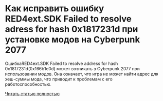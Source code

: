 # Как исправить ошибку RED4ext.SDK Failed to resolve adress for hash 0x1817231d при установке модов на Cyberpunk 2077



ОшибкаRED4ext.SDK Failed to resolve address for hash 0x1817231d(0x166b1e0d) может возникать в Cyberpunk 2077 при использовании модов. Она означает, что игра не может найти адрес для хеш-суммы мода, что приводит к проблемам с его работоспособностью.

[Читать статью полностью](https://xyberbara.com/gaming/failed-to-resolve-adress-for-hash-0x1817231d/)
